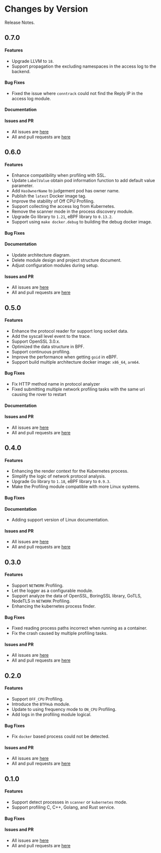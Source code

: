Changes by Version
==================
Release Notes.

0.7.0
------------------
#### Features
* Upgrade LLVM to `18`.
* Support propagation the excluding namespaces in the access log to the backend.

#### Bug Fixes
* Fixed the issue where `conntrack` could not find the Reply IP in the access log module.

#### Documentation

#### Issues and PR
- All issues are [here](https://github.com/apache/skywalking/milestone/209?closed=1)
- All and pull requests are [here](https://github.com/apache/skywalking-rover/milestone/7?closed=1)

0.6.0
------------------
#### Features
* Enhance compatibility when profiling with SSL.
* Update `LabelValue` obtain pod information function to add default value parameter.
* Add `HasOwnerName` to judgement pod has owner name.
* Publish the `latest` Docker image tag.
* Improve the stability of Off CPU Profiling.
* Support collecting the access log from Kubernetes.
* Remove the scanner mode in the process discovery module.
* Upgrade Go library to `1.21`, eBPF library to `0.13.2`.
* Support using `make docker.debug` to building the debug docker image.

#### Bug Fixes

#### Documentation
* Update architecture diagram.
* Delete module design and project structure document.
* Adjust configuration modules during setup.

#### Issues and PR
- All issues are [here](https://github.com/apache/skywalking/milestone/185?closed=1)
- All and pull requests are [here](https://github.com/apache/skywalking-rover/milestone/6?closed=1)

0.5.0
------------------
#### Features
* Enhance the protocol reader for support long socket data.
* Add the syscall level event to the trace.
* Support OpenSSL 3.0.x.
* Optimized the data structure in BPF.
* Support continuous profiling.
* Improve the performance when getting `goid` in eBPF.
* Support build multiple architecture docker image: `x86_64`, `arm64`. 

#### Bug Fixes
* Fix HTTP method name in protocol analyzer
* Fixed submitting multiple network profiling tasks with the same uri causing the rover to restart

#### Documentation

#### Issues and PR
- All issues are [here](https://github.com/apache/skywalking/milestone/167?closed=1)
- All and pull requests are [here](https://github.com/apache/skywalking-rover/milestone/5?closed=1)

0.4.0
------------------
#### Features
* Enhancing the render context for the Kubernetes process.
* Simplify the logic of network protocol analysis.
* Upgrade Go library to `1.18`, eBPF library to `0.9.3`.
* Make the Profiling module compatible with more Linux systems.

#### Bug Fixes

#### Documentation
* Adding support version of Linux documentation.

#### Issues and PR
- All issues are [here](https://github.com/apache/skywalking/milestone/154?closed=1)
- All and pull requests are [here](https://github.com/apache/skywalking-rover/milestone/4?closed=1)

0.3.0
------------------
#### Features
* Support `NETWORK` Profiling.
* Let the logger as a configurable module.
* Support analyze the data of OpenSSL, BoringSSL library, GoTLS, NodeTLS in `NETWORK` Profiling.
* Enhancing the kubernetes process finder.

#### Bug Fixes
* Fixed reading process paths incorrect when running as a container.
* Fix the crash caused by multiple profiling tasks.

#### Issues and PR
- All issues are [here](https://github.com/apache/skywalking/milestone/144?closed=1)
- All and pull requests are [here](https://github.com/apache/skywalking-rover/milestone/3?closed=1)

0.2.0
------------------
#### Features
* Support `OFF_CPU` Profiling.
* Introduce the `BTFHub` module.
* Update to using frequency mode to `ON_CPU` Profiling.
* Add logs in the profiling module logical.

#### Bug Fixes
* Fix `docker` based process could not be detected.

#### Issues and PR
- All issues are [here](https://github.com/apache/skywalking/milestone/134?closed=1)
- All and pull requests are [here](https://github.com/apache/skywalking-rover/milestone/2?closed=1)

0.1.0
------------------
#### Features
* Support detect processes in `scanner` or `kubernetes` mode.
* Support profiling C, C++, Golang, and Rust service.

#### Bug Fixes

#### Issues and PR
- All issues are [here](https://github.com/apache/skywalking/milestone/124?closed=1)
- All and pull requests are [here](https://github.com/apache/skywalking-rover/milestone/1?closed=1)
